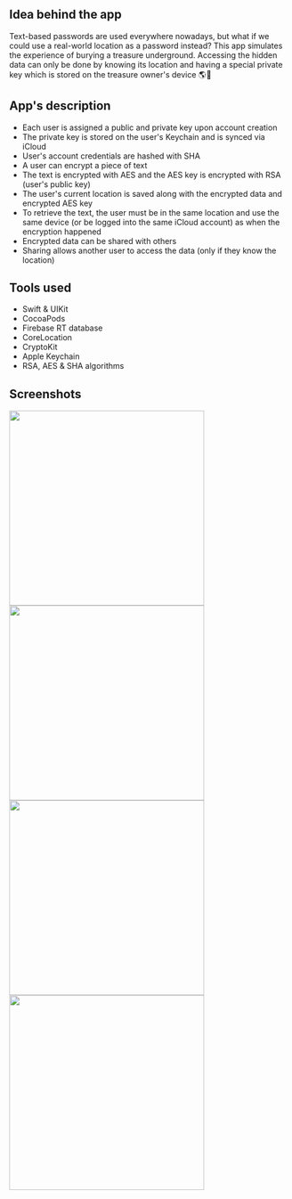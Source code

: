 ## Idea behind the app

Text-based passwords are used everywhere nowadays, but what if we could use a real-world location as a password instead? 
This app simulates the experience of burying a treasure underground. 
Accessing the hidden data can only be done by knowing its location and having a special private key which is stored on the treasure owner's device 🌎🔑

## App's description

- Each user is assigned a public and private key upon account creation
- The private key is stored on the user's Keychain and is synced via iCloud
- User's account credentials are hashed with SHA
- A user can encrypt a piece of text
- The text is encrypted with AES and the AES key is encrypted with RSA (user's public key)
- The user's current location is saved along with the encrypted data and encrypted AES key
- To retrieve the text, the user must be in the same location and use the same device (or be logged into the same iCloud account) as when the encryption happened
- Encrypted data can be shared with others
- Sharing allows another user to access the data (only if they know the location)

## Tools used

- Swift & UIKit
- CocoaPods
- Firebase RT database
- CoreLocation
- CryptoKit
- Apple Keychain
- RSA, AES & SHA algorithms

## Screenshots

<!--
![1](https://github.com/pagoda8/GPS-Safe/assets/74459316/01e0c71e-2426-424a-8fc4-c40b799ee1f8)
![2](https://github.com/pagoda8/GPS-Safe/assets/74459316/4f44e81b-db86-48a8-b21b-8609b08f24a1)
![3](https://github.com/pagoda8/GPS-Safe/assets/74459316/2bc9c48e-0c8f-4564-86fb-a391ef59b568)
![4](https://github.com/pagoda8/GPS-Safe/assets/74459316/aad6e963-7922-45d4-a39c-98c88786719e)
-->

<img src="https://github.com/pagoda8/GPS-Safe/assets/74459316/01e0c71e-2426-424a-8fc4-c40b799ee1f8" width="350">
<img src="https://github.com/pagoda8/GPS-Safe/assets/74459316/4f44e81b-db86-48a8-b21b-8609b08f24a1" width="350"><br>
<img src="https://github.com/pagoda8/GPS-Safe/assets/74459316/2bc9c48e-0c8f-4564-86fb-a391ef59b568" width="350">
<img src="https://github.com/pagoda8/GPS-Safe/assets/74459316/aad6e963-7922-45d4-a39c-98c88786719e" width="350"><br>
